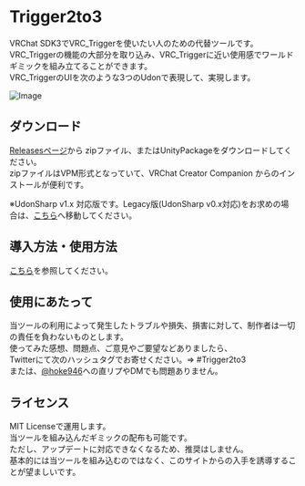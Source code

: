 # Trigger2to3
VRChat SDK3でVRC_Triggerを使いたい人のための代替ツールです。  
VRC_Triggerの機能の大部分を取り込み、VRC_Triggerに近い使用感でワールドギミックを組み立てることができます。  
VRC_TriggerのUIを次のような3つのUdonで表現して、実現します。  
  
![Image](https://user-images.githubusercontent.com/44010396/190954057-3aeb1d43-2c79-48a5-b24f-86c1f2cc34ca.png)  

## ダウンロード
  
[Releasesページ](https://github.com/hoke946/Trigger2to3_VPM/releases)から
zipファイル、またはUnityPackageをダウンロードしてください。  
zipファイルはVPM形式となっていて、VRChat Creator Companion からのインストールが便利です。
  
※UdonSharp v1.x 対応版です。Legacy版(UdonSharp v0.x対応)をお求めの場合は、[こちら](https://github.com/hoke946/Trigger2to3/)へ移動してください。
  
## 導入方法・使用方法
[こちら](https://www.wicurio.com/trigger2to3/)を参照してください。
  
## 使用にあたって   
当ツールの利用によって発生したトラブルや損失、損害に対して、制作者は一切の責任を負わないものとします。  
使ってみた感想、問題点、ご意見やご要望などありましたら、  
Twitterにて次のハッシュタグでお寄せください。⇒ #Trigger2to3  
または、[@hoke946](https://twitter.com/hoke946)への直リプやDMでも問題ありません。  
  
## ライセンス
MIT Licenseで運用します。  
当ツールを組み込んだギミックの配布も可能です。  
ただし、アップデートに対応できなくなるため、推奨はしません。  
基本的には当ツールを組み込むのではなく、このサイトからの入手を誘導することが望ましいです。  
